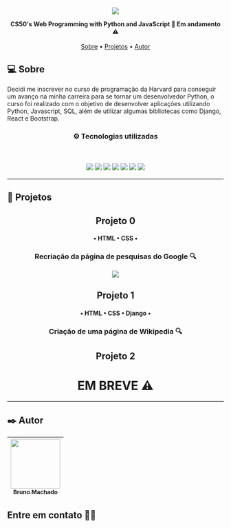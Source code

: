 <h4 align="center"> 
<a href="https://cs50.harvard.edu/web/2020/"><img src="https://online-learning.harvard.edu/sites/default/files/styles/header/public/course/CS50x_web_4-modified.jpg?itok=8wo8PUle"/></a>


CS50's Web Programming with Python and JavaScript 🐍 Em andamento ⚠️
</h4>

<p align="center">
 <a href="#-sobre">Sobre</a> •
 <a href="#-projetos">Projetos</a> •
 <a href="#%EF%B8%8F-autor">Autor</a>
</p>

## 💻 Sobre

Decidi me inscrever no curso de programação da Harvard para conseguir um avanço na minha carreira para se tornar um desenvolvedor Python, o curso foi realizado com o objetivo de desenvolver aplicações utilizando Python, Javascript, SQL, além de utilizar algumas bibliotecas como Django, React e Bootstrap.

<h3 align="center">
⚙️ Tecnologias utilizadas

<p>&nbsp;</p>
<img src="https://img.shields.io/badge/HTML5-E34F26?style=for-the-badge&logo=html5&logoColor=white"/>
<img src="https://img.shields.io/badge/CSS3-1572B6?style=for-the-badge&logo=css3&logoColor=white"/>
<img src="https://img.shields.io/badge/JavaScript-323330?style=for-the-badge&logo=javascript&logoColor=F7DF1E"/>
<img src="https://img.shields.io/badge/Git-F05032?style=for-the-badge&logo=git&logoColor=white"/>
<img src="https://img.shields.io/badge/Python-3776AB?style=for-the-badge&logo=python&logoColor=white"/>
<img src="https://img.shields.io/badge/Django-092E20?style=for-the-badge&logo=django&logoColor=green"/>
<img src="https://img.shields.io/badge/MySQL-00000F?style=for-the-badge&logo=mysql&logoColor=white"/>
</h3>

---

## 🚧 Projetos

<h2 align="center">
Projeto 0
</h2>
<h4 align="center">
• HTML • CSS •
</h4>
<h3 align="center">Recriação da página de pesquisas do Google 🔍</h3>
<p align="center">
<a href="https://github.com/brunomdrrosa/CS50-s-Web-Programming-with-Python-and-JavaScript/tree/main/project0"><img src="https://i.imgur.com/FAmT4nU.png"/></a>	
</p>
<h2 align="center">
Projeto 1
</h2>
<h4 align="center">
• HTML • CSS • Django •
</h4>
<h3 align="center">Criação de uma página de Wikipedia 🔍</h3>
<p align="center">
<!-- <a href="https://github.com/brunomdrrosa/CS50-s-Web-Programming-with-Python-and-JavaScript/tree/main/project1"><img src="https://i.imgur.com/FAmT4nU.png"/></a>	 -->
</p>
<h2 align="center">
Projeto 2
</h2>	
<h1 align="center">
EM BREVE ⚠️
</h1>

---

## ✒️ Autor

| [<img src="https://avatars.githubusercontent.com/u/75590326?v=4" width=115 > <br> <sub> Bruno Machado </sub>](https://github.com/brunomdrrosa) |
| :--------------------------------------------------------------------------------------------------------------------------------------------: |

<h2 >Entre em contato 🤙🏽</h2>

<div align="center">
<a href="https://linkedin.com/in/bruno-machado-da-rosa/" target="_blank"><img src="https://img.shields.io/badge/Bruno Machado da Rosa-0077B5?style=for-the-badge&logo=linkedin&logoColor=white" alt=""></a>
<a href="mailto:brunomdr46@gmail.com" target="_blank"><img src="https://img.shields.io/badge/brunomdr46@gmail.com-D14836?style=for-the-badge&logo=gmail&logoColor=white" alt=""></a>
</div>